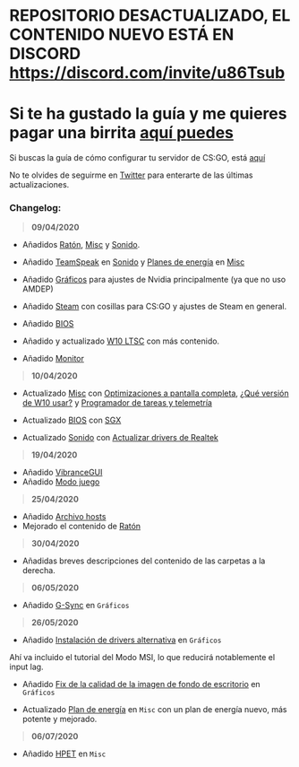 # REPOSITORIO DESACTUALIZADO, EL CONTENIDO NUEVO ESTÁ EN DISCORD https://discord.com/invite/u86Tsub

# Si te ha gustado la guía y me quieres pagar una birrita [aquí puedes](https://www.paypal.me/thinkii)

Si buscas la guía de cómo configurar tu servidor de CS:GO, está [aquí](https://github.com/thinkii/CSGO)

No te olvides de seguirme en [Twitter](https://twitter.com/thinkiiCS) para enterarte de las últimas actualizaciones.

### Changelog:

> **09/04/2020**

- Añadidos [Ratón](./Ratón/README.md), [Misc](./Misc/README.md) y [Sonido](./Sonido/README.md).

- Añadido [TeamSpeak](./Sonido/README.md#TeamSpeak) en [Sonido](./Sonido/README.md) y [Planes de energía](./Misc/README.md#Plan-de-energ%C3%ADa) en [Misc](./Misc/README.md)

- Añadido [Gráficos](./Gráficos/README.md) para ajustes de Nvidia principalmente (ya que no uso AMDEP)

- Añadido [Steam](./Steam/README.md) con cosillas para CS:GO y ajustes de Steam en general.

- Añadido [BIOS](./BIOS/README.md)

- Añadido y actualizado [W10 LTSC](./W10%20LTSC/README.md) con más contenido.

- Añadido [Monitor](./Monitor/README.md)

> **10/04/2020**

- Actualizado [Misc](./Misc/README.md) con [Optimizaciones a pantalla completa](./Misc/README.md#Optimizaciones-de-pantalla-completa), [¿Qué versión de W10 usar?](./Misc/README.md#Windows-10) y [Programador de tareas y telemetría](./Misc/README.md#Programador-de-tareas-y-Telemetr%C3%ADa)

- Actualizado [BIOS](./BIOS/README.md) con [SGX](./BIOS/README.md#sgx)

- Actualizado [Sonido](./Sonido/README.md) con [Actualizar drivers de Realtek](./Sonido/README.md#Actualizar-Realtek)

> **19/04/2020**

- Añadido [VibranceGUI](./Gráficos/README.md#VibranceGUI)
- Añadido [Modo juego](./Misc/README.md#Modo-juego)

> **25/04/2020**

- Añadido [Archivo hosts](./Misc/README.md#Archivo-hosts)
- Mejorado el contenido de [Ratón](./Ratón/README.md)

> **30/04/2020**

- Añadidas breves descripciones del contenido de las carpetas a la derecha.

> **06/05/2020**

- Añadido [G-Sync](./Gráficos/README.md#G-Sync) en `Gráficos`

> **26/05/2020**

- Añadido [Instalación de drivers alternativa](./Gráficos/README.md#Instalaci%C3%B3n-de-drivers-alternativa) en `Gráficos`

Ahí va incluido el tutorial del Modo MSI, lo que reducirá notablemente el input lag.

- Añadido [Fix de la calidad de la imagen de fondo de escritorio](./Misc/README.md#Calidad-del-fondo-de-escritorio) en `Gráficos`

- Actualizado [Plan de energía](./Misc/README.md#Plan-de-energ%C3%ADa) en `Misc` con un plan de energía nuevo, más potente y mejorado.

> **06/07/2020**

- Añadido [HPET](https://github.com/thinkii/PC/tree/master/Misc#HPET) en `Misc`

